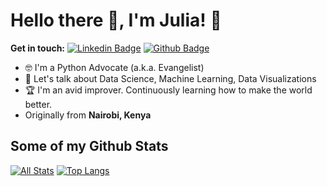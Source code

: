 # Hello there 👋, I'm Julia! 🦦

**Get in touch:**
[![Linkedin Badge](https://img.shields.io/badge/-juliakaranja-0072b1?style=flat&logo=Linkedin&logoColor=white&link=https://www.linkedin.com/in/julia-karanja-464b0b189//)](https://www.linkedin.com/in/julia-karanja-464b0b189/) 
[![Github Badge](https://img.shields.io/badge/-juliakaranja-grey?style=flat&logo=github&logoColor=white&link=https://github.com/juliakaranja/)](https://www.github.com/juliakaranja/) 
<!-- ![universe-frame](https://i.giphy.com/media/J39gurpvL7SHpnTTJB/giphy.webp "Universe Big Bang") -->

<!--
**juliakaranja/juliakaranja** is a ✨ _special_ ✨ repository because its `README.md` (this file) appears on your GitHub profile.

Here are some ideas to get you started:

- 🔭 I’m currently working on ...
- 🌱 I’m currently learning ...
- 👯 I’m looking to collaborate on ...
- 🤔 I’m looking for help with ...
- 💬 Ask me about ...
- 📫 How to reach me: ...
- 😄 Pronouns: ...
- ⚡ Fun fact: ...
-->

<!-- - 📫 Let's get social: <a href="https://www.linkedin.com/in/julia-karanja-464b0b189/"> <img src="https://img.shields.io/badge/-LinkedIn-%233781da" alt="LinkedIn"/></a>   -->

- 🤓 I'm a Python Advocate (a.k.a. Evangelist)
- 💬 Let's talk about Data Science, Machine Learning, Data Visualizations
- 🏆 I'm an avid improver. Continuously learning how to make the world better.
- Originally from **Nairobi, Kenya** 

## Some of my Github Stats
[![All Stats](https://github-readme-stats-axpwmfcg3.vercel.app/api?username=juliakaranja&show_icons=true&include_all_commits=true&count_private=true&hide=contribs)](https://github.com/juliakaranja/github-readme-stats)
[![Top Langs](https://github-readme-stats-axpwmfcg3.vercel.app/api/top-langs/?username=juliakaranja&layout=compact)](https://github.com/juliakaranja/github-readme-stats)


<!--![Julia's github stats](https://github-readme-stats.vercel.app/api?username=juliakaranja) -->
